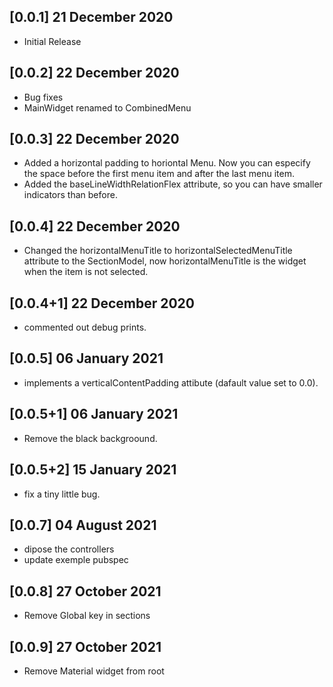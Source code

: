 ## [0.0.1] 21 December 2020

* Initial Release

## [0.0.2] 22 December 2020

* Bug fixes
* MainWidget renamed to CombinedMenu

## [0.0.3] 22 December 2020

* Added a horizontal padding to horiontal Menu. Now you can especify the space before the first menu item and after the last menu item.
* Added the baseLineWidthRelationFlex attribute, so you can have smaller indicators than before.

## [0.0.4] 22 December 2020

* Changed the horizontalMenuTitle to horizontalSelectedMenuTitle attribute to the SectionModel, now horizontalMenuTitle is the widget when the item is not selected.

## [0.0.4+1] 22 December 2020

* commented out debug prints.

## [0.0.5] 06 January 2021

* implements a verticalContentPadding attibute (dafault value set to 0.0).

## [0.0.5+1] 06 January 2021

* Remove the black backgroound.

## [0.0.5+2] 15 January 2021

* fix a tiny little bug.

## [0.0.7] 04 August 2021

* dipose the controllers
* update exemple pubspec

## [0.0.8] 27 October 2021

* Remove Global key in sections

## [0.0.9] 27 October 2021

* Remove Material widget from root
